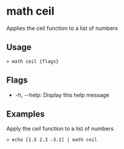 # math ceil
Applies the ceil function to a list of numbers

## Usage
```shell
> math ceil {flags} 
 ```

## Flags
* -h, --help: Display this help message

## Examples
  Apply the ceil function to a list of numbers
```shell
> echo [1.5 2.3 -3.1] | math ceil
 ```


